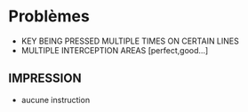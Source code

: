 # Problèmes

- KEY BEING PRESSED MULTIPLE TIMES ON CERTAIN LINES
- MULTIPLE INTERCEPTION AREAS [perfect,good...]

## IMPRESSION

- aucune instruction
